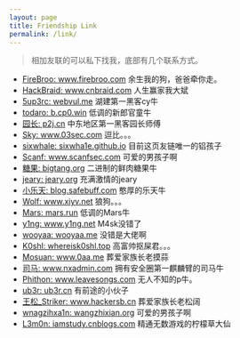 ```yaml
---
layout: page
title: Friendship Link
permalink: /link/
---
```


> 相加友联的可以私下找我，底部有几个联系方式。

* <a target="_blank" href="http://www.firebroo.com/">FireBroo: www.firebroo.com</a> 余生我的狗，爸爸牵你走。
* <a target="_blank" href="http://www.cnbraid.com">HackBraid: www.cnbraid.com</a> 人生赢家我大斌
* <a target="_blank" href="http://webvul.me/">5up3rc: webvul.me</a> 湖建第一黑客cy牛
* <a target="_blank" href="http://b.cp0.win/">todaro: b.cp0.win</a> 低调的新郎官童牛
* <a target="_blank" href="http://p2j.cn/">园长: p2j.cn</a> 中东地区第一黑客园长师傅
* <a target="_blank" href="http://www.03sec.com/">Sky: www.03sec.com</a> 逗比。。。
* <a target="_blank" href="http://sixwha1e.github.io/">sixwhale: sixwha1e.github.io</a> 目前这页友链唯一的铝孩子
* <a target="_blank" href="http://www.scanfsec.com/">Scanf: www.scanfsec.com</a> 可爱的男孩子啊
* <a target="_blank" href="http://bigtang.org/">糖果: bigtang.org</a> 二进制的鲜肉糖果牛
* <a target="_blank" href="http://jeary.org/">jeary: jeary.org</a> 充满激情的jeary
* <a target="_blank" href="http://blog.safebuff.com/">小乐天: blog.safebuff.com</a> 憨厚的乐天牛
* <a target="_blank" href="http://www.xiyv.net/">Wolf: www.xiyv.net</a> 狼狗。。。
* <a target="_blank" href="http://mars.run/">Mars: mars.run</a> 低调的Mars牛
* <a target="_blank" href="http://www.y1ng.net/">y1ng: www.y1ng.net</a> M4sk没错了
* <a target="_blank" href="http://wooyaa.me/">wooyaa: wooyaa.me</a> 没错是大佬啊
* <a target="_blank" href="http://whereisk0shl.top/">K0shl: whereisk0shl.top</a> 高富帅抠屎君。。。
* <a target="_blank" href="http://www.0aa.me/">Mosuan: www.0aa.me</a> 葬爱家族长老摸蒜
* <a target="_blank" href="http://www.nxadmin.com/">司马: www.nxadmin.com</a> 拥有安全圈第一麒麟臂的司马牛
* <a target="_blank" href="http://www.leavesongs.com/">Phithon: www.leavesongs.com</a> 无人不知的p牛。
* <a target="_blank" href="http://ub3r.cn/">ub3r: ub3r.cn</a> 有前途的小伙子
* <a target="_blank" href="http://www.hackersb.cn/">王松_Striker: www.hackersb.cn</a> 葬爱家族长老松阔
* <a target="_blank" href="http://wangzhixian.org/">wnagzihxa1n: wangzhixian.org</a> 可爱的男孩子啊
* <a target="_blank" href="http://iamstudy.cnblogs.com/">L3m0n: iamstudy.cnblogs.com</a> 精通无数游戏的柠檬草大仙

